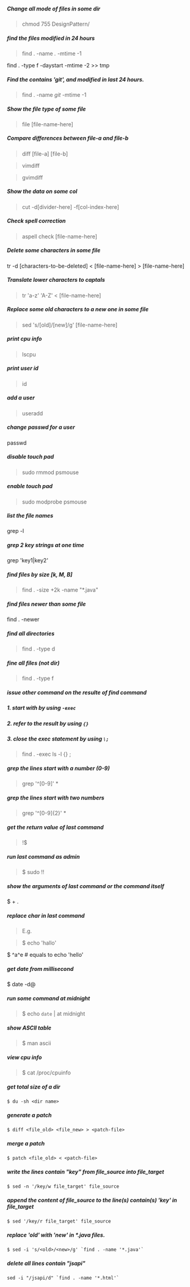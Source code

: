 ##### Change all mode of files in some dir
> chmod 755 DesignPattern/

##### find the files modified in 24 hours
> find . -name *.* -mtime -1

find . -type f -daystart -mtime -2 >> tmp

##### Find the contains 'git', and modified in last 24 hours.
> find . -name *git* -mtime -1

##### Show the file type of some file
> file [file-name-here]

##### Compare differences between file-a and file-b
> diff [file-a] [file-b]

> vimdiff

> gvimdiff

##### Show the data on some col
> cut -d[divider-here] -f[col-index-here]

##### Check spell correction
> aspell check [file-name-here]

##### Delete some characters in some file
tr -d [characters-to-be-deleted] < [file-name-here] > [file-name-here]

##### Translate lower characters to captals
> tr 'a-z' 'A-Z' < [file-name-here]

##### Replace some old characters to a new one in some file
> sed 's/[old]/[new]/g' [file-name-here]

##### print cpu info
> lscpu

##### print user id
> id

##### add a user
> useradd

##### change passwd for a user
passwd <user-name>

##### disable touch pad
> sudo rmmod psmouse

##### enable touch pad
> sudo modprobe psmouse

##### list the file names
grep -l <key-string> <file-name>

##### grep 2 key strings at one time
grep 'key1\|key2' <file-name>

##### find files by size [k, M, B]
> find . -size +2k -name "*.java"

##### find files newer than some file
find . -newer <file-name>

##### find all directories 
> find . -type d

##### fine all files (not dir)
> find . -type f

##### issue other command on the resulte of find command
##### 1. start with by using `-exec`
##### 2. refer to the result by using `{}`
##### 3. close the exec statement by using `\;`
> find . -exec ls -l {} \;

##### grep the lines start with a number (0-9)
> grep '^[0-9]' *

##### grep the lines start with two numbers
> grep '^[0-9]\{2\}' *

##### get the return value of last command
> !$

##### run last command as admin
> $ sudo !!

##### show the arguments of last command or the command itself
$ <Alt> + .

##### replace char in last command
> E.g.

> $ echo 'hallo'

$ ^a^e            # equals to echo 'hello'

##### get date from millisecond
$ date -d@<long number here>

##### run some command at midnight
> $ echo `date` | at midnight

##### show ASCII table
> $ man ascii

##### view cpu info
> $ cat /proc/cpuinfo

##### get total size of a dir
    $ du -sh <dir name>

##### generate a patch
    $ diff <file_old> <file_new> > <patch-file>

##### merge a patch
    $ patch <file_old> < <patch-file>

##### write the lines contain "key" from file_source into file_target
    $ sed -n '/key/w file_target' file_source

##### append the content of file_source to the line(s) contain(s) 'key' in file_target
    $ sed '/key/r file_target' file_source 

##### replace 'old' with 'new' in *.java files.
    $ sed -i 's/<old>/<new>/g' `find . -name '*.java'`
    
##### delete all lines contain "jsapi"
    sed -i "/jsapi/d" `find . -name '*.html'`


